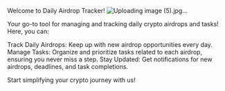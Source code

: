 Welcome to Daily Airdrop Tracker!
![Uploading image (5).jpg…]()

Your go-to tool for managing and tracking daily crypto airdrops and tasks! Here, you can:

Track Daily Airdrops: Keep up with new airdrop opportunities every day.
Manage Tasks: Organize and prioritize tasks related to each airdrop, ensuring you never miss a step.
Stay Updated: Get notifications for new airdrops, deadlines, and task completions.

Start simplifying your crypto journey with us!
